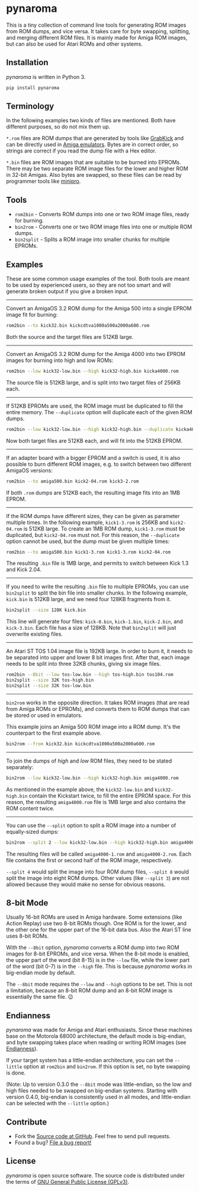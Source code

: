 # pynaroma

This is a tiny collection of command line tools for generating ROM images from ROM dumps, and vice versa. It takes care for byte swapping, splitting, and merging different ROM files. It is mainly made for Amiga ROM images, but can also be used for Atari ROMs and other systems.

## Installation

_pynaroma_ is written in Python 3.

```sh
pip install pynaroma
```

## Terminology

In the following examples two kinds of files are mentioned. Both have different purposes, so do not mix them up.

`*.rom` files are ROM dumps that are generated by tools like [GrabKick](http://aminet.net/package/util/misc/GrabKick) and can be directly used in [Amiga emulators](https://fs-uae.net/). Bytes are in correct order, so strings are correct if you read the dump file with a Hex editor.

`*.bin` files are ROM images that are suitable to be burned into EPROMs. There may be two separate ROM image files for the lower and higher ROM in 32-bit Amigas. Also bytes are swapped, so these files can be read by programmer tools like [minipro](https://gitlab.com/DavidGriffith/minipro).

## Tools

* `rom2bin` - Converts ROM dumps into one or two ROM image files, ready for burning.
* `bin2rom` - Converts one or two ROM image files into one or multiple ROM dumps.
* `bin2split` - Splits a ROM image into smaller chunks for multiple EPROMs.

## Examples

These are some common usage examples of the tool. Both tools are meant to be used by experienced users, so they are not too smart and will generate broken output if you give a broken input.

----

Convert an AmigaOS 3.2 ROM dump for the Amiga 500 into a single EPROM image fit for burning:

```sh
rom2bin --to kick32.bin kickcdtva1000a500a2000a600.rom
```

Both the source and the target files are 512KB large.

----

Convert an AmigaOS 3.2 ROM dump for the Amiga 4000 into two EPROM images for burning into high and low ROMs:

```sh
rom2bin --low kick32-low.bin --high kick32-high.bin kicka4000.rom
```

The source file is 512KB large, and is split into two target files of 256KB each.

----

If 512KB EPROMs are used, the ROM image must be duplicated to fill the entire memory. The `--duplicate` option will duplicate each of the given ROM dumps.

```sh
rom2bin --low kick32-low.bin --high kick32-high.bin --duplicate kicka4000.rom
```

Now both target files are 512KB each, and will fit into the 512KB EPROM.

----

If an adapter board with a bigger EPROM and a switch is used, it is also possible to burn different ROM images, e.g. to switch between two different AmigaOS versions:

```sh
rom2bin --to amiga500.bin kick2-04.rom kick3-2.rom
```

If both `.rom` dumps are 512KB each, the resulting image fits into an 1MB EPROM.

----

If the ROM dumps have different sizes, they can be given as parameter multiple times. In the following example, `kick1-3.rom` is 256KB and `kick2-04.rom` is 512KB large. To create an 1MB ROM dump, `kick1-3.rom` must be duplicated, but `kick2-04.rom` must not. For this reason, the `--duplicate` option cannot be used, but the dump must be given multiple times:

```sh
rom2bin --to amiga500.bin kick1-3.rom kick1-3.rom kick2-04.rom
```

The resulting `.bin` file is 1MB large, and permits to switch between Kick 1.3 and Kick 2.04.

----

If you need to write the resulting `.bin` file to multiple EPROMs, you can use `bin2split` to split the bin file into smaller chunks. In the following example, `kick.bin` is 512KB large, and we need four 128KB fragments from it.

```sh
bin2split --size 128K kick.bin
```

This line will generate four files: `kick-0.bin`, `kick-1.bin`, `kick-2.bin`, and `kick-3.bin`. Each file has a size of 128KB. Note that `bin2split` will just overwrite existing files.

----

An Atari ST TOS 1.04 image file is 192KB large. In order to burn it, it needs to be separated into upper and lower 8 bit images first. After that, each image needs to be split into three 32KB chunks, giving six image files.

```sh
rom2bin --8bit --low tos-low.bin --high tos-high.bin tos104.rom
bin2split --size 32K tos-high.bin
bin2split --size 32K tos-low.bin
```

----

`bin2rom` works in the opposite direction. It takes ROM images (that are read from Amiga ROMs or EPROMs), and converts them to ROM dumps that can be stored or used in emulators.

This example joins an Amiga 500 ROM image into a ROM dump. It's the counterpart to the first example above.

```sh
bin2rom --from kick32.bin kickcdtva1000a500a2000a600.rom
```

----

To join the dumps of _high_ and _low_ ROM files, they need to be stated separately:

```sh
bin2rom --low kick32-low.bin --high kick32-high.bin amiga4000.rom
```

As mentioned in the example above, the `kick32-low.bin` and `kick32-high.bin` contain the Kickstart twice, to fill the entire EPROM space. For this reason, the resulting `amiga4000.rom` file is 1MB large and also contains the ROM content twice.

----

You can use the `--split` option to split a ROM image into a number of equally-sized dumps:

```sh
bin2rom --split 2 --low kick32-low.bin --high kick32-high.bin amiga4000.rom
```

The resulting files will be called `amiga4000-1.rom` and `amiga4000-2.rom`. Each file contains the first or second half of the ROM image, respectively.

`--split 4` would split the image into four ROM dump files, `--split 8` would split the image into eight ROM dumps. Other values (like `--split 3`) are not allowed because they would make no sense for obvious reasons.

## 8-bit Mode

Usually 16-bit ROMs are used in Amiga hardware. Some extensions (like Action Replay) use two 8-bit ROMs though. One ROM is for the lower, and the other one for the upper part of the 16-bit data bus. Also the Atari ST line uses 8-bit ROMs.

With the `--8bit` option, _pynaroma_ converts a ROM dump into two ROM images for 8-bit EPROMs, and vice versa. When the 8-bit mode is enabled, the upper part of the word (bit 8-15) is in the `--low` file, while the lower part of the word (bit 0-7) is in the `--high` file. This is because _pynaroma_ works in big-endian mode by default.

The `--8bit` mode requires the `--low` and `--high` options to be set. This is not a limitation, because an 8-bit ROM dump and an 8-bit ROM image is essentially the same file. 😉

## Endianness

_pynaroma_ was made for Amiga and Atari enthusiasts. Since these machines base on the Motorola 68000 architecture, the default mode is big-endian, and byte swapping takes place when reading or writing ROM images (see [Endianness](https://en.wikipedia.org/wiki/Endianness)).

If your target system has a little-endian architecture, you can set the `--little` option at `rom2bin` and `bin2rom`. If this option is set, no byte swapping is done.

(Note: Up to version 0.3.0 the `--8bit` mode was little-endian, so the low and high files needed to be swapped on big-endian systems. Starting with version 0.4.0, big-endian is consistently used in all modes, and little-endian can be selected with the `--little` option.)

## Contribute

* Fork the [Source code at GitHub](https://github.com/shred/pynaroma). Feel free to send pull requests.
* Found a bug? [File a bug report!](https://github.com/shred/pynaroma/issues)

## License

_pynaroma_ is open source software. The source code is distributed under the terms of [GNU General Public License (GPLv3)](https://www.gnu.org/licenses/gpl-3.0.en.html#content).
